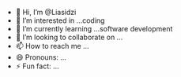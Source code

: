 - 👋 Hi, I’m @Liasidzi
- 👀 I’m interested in ...coding 
- 🌱 I’m currently learning ...software development 
- 💞️ I’m looking to collaborate on ...
- 📫 How to reach me ...
- 😄 Pronouns: ...
- ⚡ Fun fact: ...

<!---
Liasidz/Liasidz is a ✨ special ✨ repository because its `README.md` (this file) appears on your GitHub profile.
You can click the Preview link to take a look at your changes.
--->

